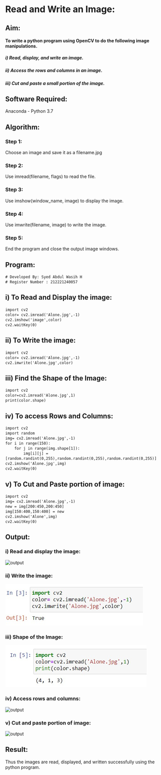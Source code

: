 # Read and Write an Image:
## Aim:
#### To write a python program using OpenCV to do the following image manipulations.
##### i) Read, display, and write an image.
##### ii) Access the rows and columns in an image.
##### iii) Cut and paste a small portion of the image.

## Software Required:
Anaconda - Python 3.7
## Algorithm:
### Step 1:
Choose an image and save it as a filename.jpg
### Step 2:
Use imread(filename, flags) to read the file.
### Step 3:
Use imshow(window_name, image) to display the image.
### Step 4:
Use imwrite(filename, image) to write the image.
### Step 5:
End the program and close the output image windows.

## Program:
```
# Developed By: Syed Abdul Wasih H
# Register Number : 212221240057
```

## i) To Read and Display the image:
~~~
import cv2
color= cv2.imread('Alone.jpg',-1)
cv2.imshow('image',color)
cv2.waitKey(0)
~~~
## ii) To Write the image:
~~~
import cv2
color= cv2.imread('Alone.jpg',-1)
cv2.imwrite('Alone.jpg',color)
~~~
## iii) Find the Shape of the Image:
~~~
import cv2
color=cv2.imread('Alone.jpg',1)
print(color.shape)
~~~

## iv) To access Rows and Columns:
~~~
import cv2
import random
img= cv2.imread('Alone.jpg',-1)
for i in range(150):
    for j in range(img.shape[1]):
        img[i][j] = [random.randint(0,255),random.randint(0,255),random.randint(0,255)]
cv2.imshow('Alone.jpg',img)
cv2.waitKey(0)
~~~
## v) To Cut and Paste portion of image:
~~~
import cv2
img= cv2.imread('Alone.jpg',-1)
new = img[200:450,200:450]
img[150:400,150:400] = new
cv2.imshow('Alone',img)
cv2.waitKey(0)
~~~
## Output:
### i) Read and display the image:
![output](./img/.jpg)
### ii) Write the image:
![output](./img/2.jpg) 
### iii) Shape of the Image:
![output](./img/3.jpg)
### iv) Access rows and columns:
![output](./img/.jpg)
### v) Cut and paste portion of image:
![output](./img/.jpg)
## Result:
Thus the images are read, displayed, and written successfully using the python program.